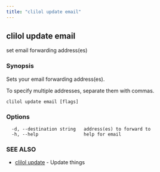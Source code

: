 ```yaml
---
title: "clilol update email"
---
```

## clilol update email

set email forwarding address(es)

### Synopsis

Sets your email forwarding address(es).
	
To specify multiple addresses, separate them with commas.

```
clilol update email [flags]
```

### Options

```
  -d, --destination string   address(es) to forward to
  -h, --help                 help for email
```

### SEE ALSO

* [clilol update](clilol_update.md)	 - Update things

